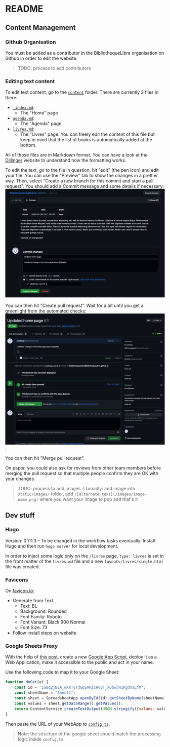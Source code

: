 # README

## Content Management

### Github Organisation

You must be added as a contributor in the BibliothequeLibre organisation on Github in order to edit the website.
> TODO: process to add contributors

### Editing text content

To edit text content, go to the [`content`](content) folder. There are currently 3 files in there:

- [`_index.md`](content/_index.md):
    - The "Home" page
- [`agenda.md`](content/agenda.md):
    - The "Agenda" page
- [`livres.md`](content/livres.md):
    - The "Livres" page. You can freely edit the content of this file but keep in mind that the list of books is
      automatically added at the bottom.

All of those files are in Markdown format. You can have a look at the [Dillinger](https://dillinger.io/) website to
understand how the formatting works.

To edit the text, go to the file in question, hit "edit" (the pen icon) and edit your file. You can use the "Preview"
tab to show the changes in a prettier way. Then, select "Create a new branch for this commit and start a pull request".
You should add a Commit message and some details if necessary:
![img.png](readme-images/edit-text.png)

You can then hit "Create pull request". Wait for a bit until you get a greenlight from the automated checks:
![img.png](readme-images/pr-ok.png).

You can then hit "Merge pull request".

On paper, you could also ask for reviews from other team members before merging the pull request so that multiple people
confirm they are OK with your changes.

> TODO: process to add images :)
> broadly: add image into `static/images/` folder, add `![alternate text](/images/image-name.png)` where you want your
> image
> to pop and that's it

## Dev stuff

### Hugo

Version: 0.111.3 - To be changed in the workflow tasks eventually. Install Hugo and then run `hugo server` for local
development.

In order to inject some logic only on the `/livres` page, `type: livres` is set in the front matter of the `livres.md`
file and a new `layouts/livres/single.html` file was created.

### Favicons

On [favicon.io](https://favicon.io/favicon-generator):

- Generate from Text
    - Text: BL
    - Background: Rounded
    - Font Family: Roboto
    - Font Variant: Black 900 Normal
    - Font Size: 73
- Follow install steps on website

### Google Sheets Proxy

With the help
of [this post](https://stackoverflow.com/questions/62732791/get-data-from-google-sheets-without-sheets-api),
create a new [Google App Script](https://script.new), deploy it as a Web Application, make it accessible to the public
and act in your name.

Use the following code to map it to your Google Sheet:

```js
function doGet(e) {
    const id = "1GBq2jBEA_wXXTyTdGDSARicH0yT_xDbwlH1RgdnzLfM";
    const sheetName = "Sheet1";
    const sheet = SpreadsheetApp.openById(id).getSheetByName(sheetName);
    const values = sheet.getDataRange().getValues();
    return ContentService.createTextOutput(JSON.stringify({values: values})).setMimeType(ContentService.MimeType.JSON);
}
```

Then paste the URL of your WebApp to [`config.ts`](assets/ts/app/config.ts).
> Note: the structure of the google sheet should match the processing logic inside `config.ts`